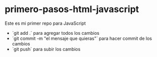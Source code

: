 # primero-pasos-html-javascript

Este es mi primer repo para JavaScript

- ´git add .´ para agregar todos los cambios
- ´git commit -m "el mensaje que quieras"´ para hacer commit de los cambios
- ´git push´ para subir los cambios
